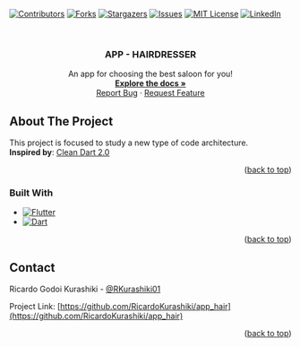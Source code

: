 <!-- Improved compatibility of back to top link: See: https://github.com/othneildrew/Best-README-Template/pull/73 -->

<a name="readme-top"></a>

<!--
*** Thanks for checking out the Best-README-Template. If you have a suggestion
*** that would make this better, please fork the repo and create a pull request
*** or simply open an issue with the tag "enhancement".
*** Don't forget to give the project a star!
*** Thanks again! Now go create something AMAZING! :D
-->

<!-- PROJECT SHIELDS -->
<!--
*** I'm using markdown "reference style" links for readability.
*** Reference links are enclosed in brackets [ ] instead of parentheses ( ).
*** See the bottom of this document for the declaration of the reference variables
*** for contributors-url, forks-url, etc. This is an optional, concise syntax you may use.
*** https://www.markdownguide.org/basic-syntax/#reference-style-links
-->

[![Contributors][contributors-shield]][contributors-url]
[![Forks][forks-shield]][forks-url]
[![Stargazers][stars-shield]][stars-url]
[![Issues][issues-shield]][issues-url]
[![MIT License][license-shield]][license-url]
[![LinkedIn][linkedin-shield]][linkedin-url]

<!-- PROJECT LOGO -->
<br />
<div align="center">
  <!-- <a href="https://github.com/RicardoKurashiki/app_hair">
    <img src="images/logo.png" alt="Logo" width="80" height="80">
  </a> -->

<h3 align="center">APP - HAIRDRESSER</h3>

  <p align="center">
    An app for choosing the best saloon for you!
    <br />
    <a href="https://github.com/RicardoKurashiki/app_hair"><strong>Explore the docs »</strong></a>
    <br />
    <!-- <br />
    <a href="https://github.com/RicardoKurashiki/app_hair">View Demo</a>
    · -->
    <a href="https://github.com/RicardoKurashiki/app_hair/issues">Report Bug</a>
    ·
    <a href="https://github.com/RicardoKurashiki/app_hair/issues">Request Feature</a>
  </p>
</div>

<!-- TABLE OF CONTENTS -->
<!-- <details>
  <summary>Table of Contents</summary>
  <ol>
    <li>
      <a href="#about-the-project">About The Project</a>
      <ul>
        <li><a href="#built-with">Built With</a></li>
      </ul>
    </li>
    <li>
      <a href="#getting-started">Getting Started</a>
      <ul>
        <li><a href="#prerequisites">Prerequisites</a></li>
        <li><a href="#installation">Installation</a></li>
      </ul>
    </li>
    <li><a href="#usage">Usage</a></li>
    <li><a href="#roadmap">Roadmap</a></li>
    <li><a href="#contributing">Contributing</a></li>
    <li><a href="#license">License</a></li>
    <li><a href="#contact">Contact</a></li>
    <li><a href="#acknowledgments">Acknowledgments</a></li>
  </ol>
</details> -->

<!-- ABOUT THE PROJECT -->

## About The Project

<!-- [![Product Name Screen Shot][product-screenshot]](https://example.com) -->

This project is focused to study a new type of code architecture.
<br/>**Inspired by**: [Clean Dart 2.0](https://github.com/Flutterando/Clean-Dart/tree/2.0)

<p align="right">(<a href="#readme-top">back to top</a>)</p>

### Built With

- [![Flutter]][Flutter-url]
- [![Dart]][Dart-url]

<p align="right">(<a href="#readme-top">back to top</a>)</p>

<!-- CONTACT -->

## Contact

Ricardo Godoi Kurashiki - [@RKurashiki01](https://twitter.com/RKurashiki01)

Project Link: [https://github.com/RicardoKurashiki/app_hair](https://github.com/RicardoKurashiki/app_hair)

<p align="right">(<a href="#readme-top">back to top</a>)</p>

<!-- MARKDOWN LINKS & IMAGES -->
<!-- https://www.markdownguide.org/basic-syntax/#reference-style-links -->

[contributors-shield]: https://img.shields.io/github/contributors/RicardoKurashiki/app_hair.svg?style=for-the-badge
[contributors-url]: https://github.com/RicardoKurashiki/app_hair/graphs/contributors
[forks-shield]: https://img.shields.io/github/forks/RicardoKurashiki/app_hair.svg?style=for-the-badge
[forks-url]: https://github.com/RicardoKurashiki/app_hair/network/members
[stars-shield]: https://img.shields.io/github/stars/RicardoKurashiki/app_hair.svg?style=for-the-badge
[stars-url]: https://github.com/RicardoKurashiki/app_hair/stargazers
[issues-shield]: https://img.shields.io/github/issues/RicardoKurashiki/app_hair.svg?style=for-the-badge
[issues-url]: https://github.com/RicardoKurashiki/app_hair/issues
[license-shield]: https://img.shields.io/github/license/RicardoKurashiki/app_hair.svg?style=for-the-badge
[license-url]: https://github.com/RicardoKurashiki/app_hair/blob/master/LICENSE.txt
[linkedin-shield]: https://img.shields.io/badge/-LinkedIn-black.svg?style=for-the-badge&logo=linkedin&colorB=555
[linkedin-url]: https://linkedin.com/in/ricardo-godoi-kurashiki-5236921b1
[Dart]: https://img.shields.io/badge/dart-%230175C2.svg?style=for-the-badge&logo=dart&logoColor=white
[Flutter]: https://img.shields.io/badge/Flutter-%2302569B.svg?style=for-the-badge&logo=Flutter&logoColor=white
[Dart-url]: https://dart.dev/
[Flutter-url]: https://flutter.dev/
